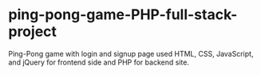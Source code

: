 # ping-pong-game-PHP-full-stack-project
Ping-Pong game with login and signup page used HTML, CSS, JavaScript, and jQuery for frontend side and PHP for backend site.
